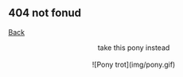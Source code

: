 ## 404 not fonud

[Back](https://bradly0cjw.github.io)

<center>take this pony instead</center>
<br>

<center>![Pony trot](img/pony.gif)</center>
